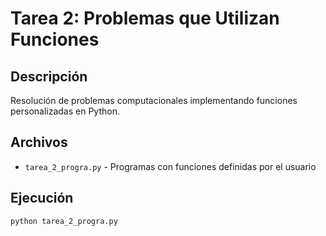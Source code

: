 # Tarea 2: Problemas que Utilizan Funciones

## Descripción
Resolución de problemas computacionales implementando funciones personalizadas en Python.

## Archivos
- `tarea_2_progra.py` - Programas con funciones definidas por el usuario

## Ejecución
```bash
python tarea_2_progra.py
